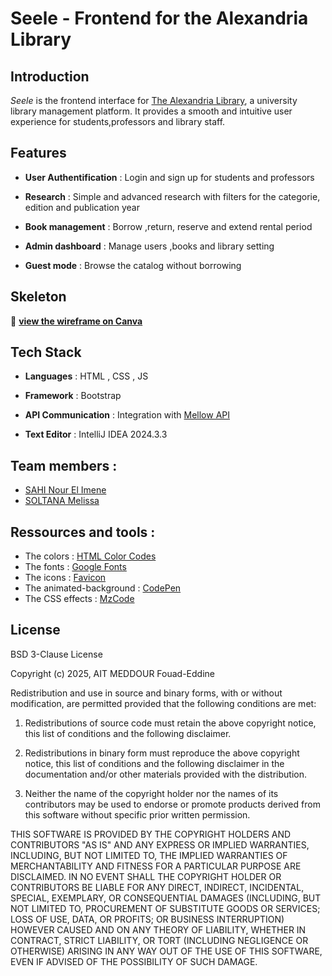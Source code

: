 # Seele - Frontend for the Alexandria Library

## Introduction

*Seele* is the frontend interface for [The Alexandria Library](https://github.com/Paranoid-Pufferfish/alexandria-library), a university library management platform. It provides a smooth and intuitive user experience for students,professors and library staff.

## Features 
- **User Authentification** : Login and sign up for students and professors

- **Research** : Simple and advanced research with filters for the categorie, edition and publication year

- **Book management** : Borrow ,return, reserve and extend rental period

- **Admin dashboard** : Manage users ,books and library setting 

- **Guest mode** : Browse the catalog without borrowing

## Skeleton
🔗 **[view the wireframe on Canva](https://www.canva.com/design/DAGgaKHwp_0/_WYxneecdjyUwVURa3oaDw/view?mode=prototype)** 

## Tech Stack
- **Languages** : HTML , CSS , JS

- **Framework** : Bootstrap

- **API Communication** : Integration with [Mellow API](https://github.com/Paranoid-Pufferfish/mellow-api)

- **Text Editor** : IntelliJ IDEA 2024.3.3

## Team members :

- [SAHI Nour El Imene](https://github.com/ImeneeSh)
- [SOLTANA Melissa](https://github.com/melissa60)

## Ressources and tools :

- The colors : [HTML Color Codes](https://htmlcolorcodes.com/)
- The fonts : [Google Fonts](https://fonts.google.com/)
- The icons : [Favicon](https://www.flaticon.com/fr/icone-gratuite/favicon_3585640)
- The animated-background : [CodePen](https://codepen.io/pen)
- The CSS effects : [MzCode](https://www.youtube.com/@mzcode01)

## License

BSD 3-Clause License

Copyright (c) 2025, AIT MEDDOUR Fouad-Eddine

Redistribution and use in source and binary forms, with or without
modification, are permitted provided that the following conditions are met:

1. Redistributions of source code must retain the above copyright notice, this
   list of conditions and the following disclaimer.

2. Redistributions in binary form must reproduce the above copyright notice,
   this list of conditions and the following disclaimer in the documentation
   and/or other materials provided with the distribution.

3. Neither the name of the copyright holder nor the names of its
   contributors may be used to endorse or promote products derived from
   this software without specific prior written permission.

THIS SOFTWARE IS PROVIDED BY THE COPYRIGHT HOLDERS AND CONTRIBUTORS "AS IS"
AND ANY EXPRESS OR IMPLIED WARRANTIES, INCLUDING, BUT NOT LIMITED TO, THE
IMPLIED WARRANTIES OF MERCHANTABILITY AND FITNESS FOR A PARTICULAR PURPOSE ARE
DISCLAIMED. IN NO EVENT SHALL THE COPYRIGHT HOLDER OR CONTRIBUTORS BE LIABLE
FOR ANY DIRECT, INDIRECT, INCIDENTAL, SPECIAL, EXEMPLARY, OR CONSEQUENTIAL
DAMAGES (INCLUDING, BUT NOT LIMITED TO, PROCUREMENT OF SUBSTITUTE GOODS OR
SERVICES; LOSS OF USE, DATA, OR PROFITS; OR BUSINESS INTERRUPTION) HOWEVER
CAUSED AND ON ANY THEORY OF LIABILITY, WHETHER IN CONTRACT, STRICT LIABILITY,
OR TORT (INCLUDING NEGLIGENCE OR OTHERWISE) ARISING IN ANY WAY OUT OF THE USE
OF THIS SOFTWARE, EVEN IF ADVISED OF THE POSSIBILITY OF SUCH DAMAGE.






